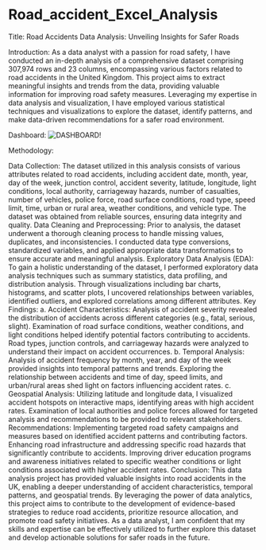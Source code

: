 # Road_accident_Excel_Analysis
Title: Road Accidents Data Analysis: Unveiling Insights for Safer Roads

Introduction:
As a data analyst with a passion for road safety, I have conducted an in-depth analysis of a comprehensive dataset comprising 307,974 rows and 23 columns, encompassing various factors related to road accidents in the United Kingdom. This project aims to extract meaningful insights and trends from the data, providing valuable information for improving road safety measures. Leveraging my expertise in data analysis and visualization, I have employed various statistical techniques and visualizations to explore the dataset, identify patterns, and make data-driven recommendations for a safer road environment.

Dashboard:
![DASHBOARD!](https://github.com/thekendev/Road_accident_Excel_Analysis/blob/main/Image%2029-05-2023%20at%2022.21%202.JPG)

Methodology:

Data Collection:
The dataset utilized in this analysis consists of various attributes related to road accidents, including accident date, month, year, day of the week, junction control, accident severity, latitude, longitude, light conditions, local authority, carriageway hazards, number of casualties, number of vehicles, police force, road surface conditions, road type, speed limit, time, urban or rural area, weather conditions, and vehicle type.
The dataset was obtained from reliable sources, ensuring data integrity and quality.
Data Cleaning and Preprocessing:
Prior to analysis, the dataset underwent a thorough cleaning process to handle missing values, duplicates, and inconsistencies.
I conducted data type conversions, standardized variables, and applied appropriate data transformations to ensure accurate and meaningful analysis.
Exploratory Data Analysis (EDA):
To gain a holistic understanding of the dataset, I performed exploratory data analysis techniques such as summary statistics, data profiling, and distribution analysis.
Through visualizations including bar charts, histograms, and scatter plots, I uncovered relationships between variables, identified outliers, and explored correlations among different attributes.
Key Findings:
a. Accident Characteristics:
Analysis of accident severity revealed the distribution of accidents across different categories (e.g., fatal, serious, slight).
Examination of road surface conditions, weather conditions, and light conditions helped identify potential factors contributing to accidents.
Road types, junction controls, and carriageway hazards were analyzed to understand their impact on accident occurrences.
b. Temporal Analysis:
Analysis of accident frequency by month, year, and day of the week provided insights into temporal patterns and trends.
Exploring the relationship between accidents and time of day, speed limits, and urban/rural areas shed light on factors influencing accident rates.
c. Geospatial Analysis:
Utilizing latitude and longitude data, I visualized accident hotspots on interactive maps, identifying areas with high accident rates.
Examination of local authorities and police forces allowed for targeted analysis and recommendations to be provided to relevant stakeholders.
Recommendations:
Implementing targeted road safety campaigns and measures based on identified accident patterns and contributing factors.
Enhancing road infrastructure and addressing specific road hazards that significantly contribute to accidents.
Improving driver education programs and awareness initiatives related to specific weather conditions or light conditions associated with higher accident rates.
Conclusion:
This data analysis project has provided valuable insights into road accidents in the UK, enabling a deeper understanding of accident characteristics, temporal patterns, and geospatial trends. By leveraging the power of data analytics, this project aims to contribute to the development of evidence-based strategies to reduce road accidents, prioritize resource allocation, and promote road safety initiatives. As a data analyst, I am confident that my skills and expertise can be effectively utilized to further explore this dataset and develop actionable solutions for safer roads in the future.
